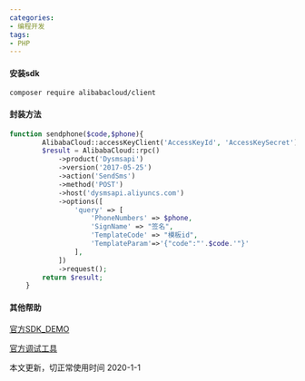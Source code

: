 ```yaml
---
categories: 
- 编程开发
tags:
- PHP
---
```


#### 安装sdk

```
composer require alibabacloud/client
```

#### 封装方法

```php
function sendphone($code,$phone){
        AlibabaCloud::accessKeyClient('AccessKeyId', 'AccessKeySecret')->regionId('cn-hangzhou')->asDefaultClient();
        $result = AlibabaCloud::rpc()
            ->product('Dysmsapi')
            ->version('2017-05-25')
            ->action('SendSms')
            ->method('POST')
            ->host('dysmsapi.aliyuncs.com')
            ->options([
                'query' => [
                    'PhoneNumbers' => $phone,
                    'SignName' => "签名",
                    'TemplateCode' => "模板id",
                    'TemplateParam'=>'{"code":"'.$code.'"}'
                ],
            ])
            ->request();
        return $result;
    }
```

#### 其他帮助

[官方SDK_DEMO](https://help.aliyun.com/document_detail/55359.html?spm=a2c4g.11186623.4.5.553a4e6aUAAElB)

[官方调试工具](https://api.aliyun.com/new?spm=a2c4g.11186623.2.13.667619d9f8wHAh#/?product=Dysmsapi&version=2017-05-25&api=SendSms&params={}&tab=DEMO&lang=PHP)



本文更新，切正常使用时间 2020-1-1